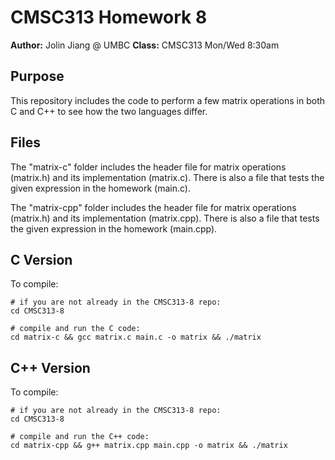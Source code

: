 # CMSC313 Homework 8
**Author:** Jolin Jiang @ UMBC
**Class:** CMSC313 Mon/Wed 8:30am

## Purpose
This repository includes the code to perform a few matrix operations in both C and C++ to see how the two languages differ.

## Files
The "matrix-c" folder includes the header file for matrix operations (matrix.h) and its implementation (matrix.c). There is also a file that tests the given expression in the homework (main.c).

The "matrix-cpp" folder includes the header file for matrix operations (matrix.h) and its implementation (matrix.cpp). There is also a file that tests the given expression in the homework (main.cpp).

## C Version
To compile:
```shell
# if you are not already in the CMSC313-8 repo:
cd CMSC313-8

# compile and run the C code:
cd matrix-c && gcc matrix.c main.c -o matrix && ./matrix
```

## C++ Version
To compile:
```shell
# if you are not already in the CMSC313-8 repo:
cd CMSC313-8

# compile and run the C++ code:
cd matrix-cpp && g++ matrix.cpp main.cpp -o matrix && ./matrix
```
